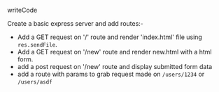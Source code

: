 writeCode

Create a basic express server and add routes:-

- Add a GET request on '/' route and render 'index.html' file using `res.sendFile`.
- Add a GET request on '/new' route and render new.html with a html form.
- add a post request on '/new' route and display submitted form data
- add a route with params to grab request made on `/users/1234` or `/users/asdf`
